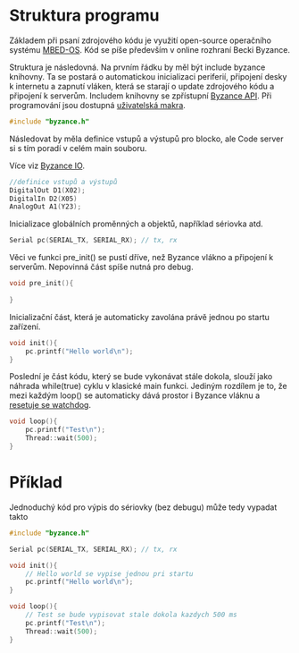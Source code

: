 # Struktura programu

Základem při psaní zdrojového kódu je využití open-source operačního systému [MBED-OS](/byzance_documentation/hardware_intro/API/mbed-api.md). Kód se píše především v online rozhraní Becki Byzance.

Struktura je následovná. Na prvním řádku by měl být include byzance knihovny. Ta se postará o automatickou inicializaci periferií, připojení desky k internetu a zapnutí vláken, která se starají o update zdrojového kódu a připojení k serverům. Includem knihovny se zpřístupní [Byzance API](/byzance_documentation/hardware_intro/API/byzance-api.md). Při programování jsou dostupná [uživatelská makra](/byzance_documentation/hardware_intro/API/makra.md).

```cpp
#include "byzance.h"
```

Následovat by měla definice vstupů a výstupů pro blocko, ale Code server si s tím poradí v celém main souboru.

Více viz [Byzance IO](/byzance_documentation/hardware_intro/API/byzance-io.md).

```cpp
//definice vstupů a výstupů
DigitalOut D1(X02);
DigitalIn D2(X05)
AnalogOut A1(Y23);

```

Inicializace globálních proměnných a objektů, například sériovka atd.

```cpp
Serial pc(SERIAL_TX, SERIAL_RX); // tx, rx
```

Věci ve funkci pre\_init\(\) se pustí dříve, než Byzance vlákno a připojení k serverům. Nepovinná část spíše nutná pro debug.

```cpp
void pre_init(){
   
}
```

Inicializační část, která je automaticky zavolána právě jednou po startu zařízení.

```cpp
void init(){
    pc.printf("Hello world\n");
}
```

Poslední je část kódu, který se bude vykonávat stále dokola, slouží jako náhrada while\(true\) cyklu v klasické main funkci. Jediným rozdílem je to, že mezi každým loop\(\) se automaticky dává prostor i Byzance vláknu a [resetuje se watchdog](/byzance_documentation/hardware_intro/features/watchdog.md).

```cpp
void loop(){
    pc.printf("Test\n");
    Thread::wait(500);
}
```

# Příklad

Jednoduchý kód pro výpis do sériovky \(bez debugu\) může tedy vypadat takto

```cpp
#include "byzance.h"

Serial pc(SERIAL_TX, SERIAL_RX); // tx, rx

void init(){
    // Hello world se vypise jednou pri startu
    pc.printf("Hello world\n");
}

void loop(){
    // Test se bude vypisovat stale dokola kazdych 500 ms
    pc.printf("Test\n");
    Thread::wait(500);
}
```



